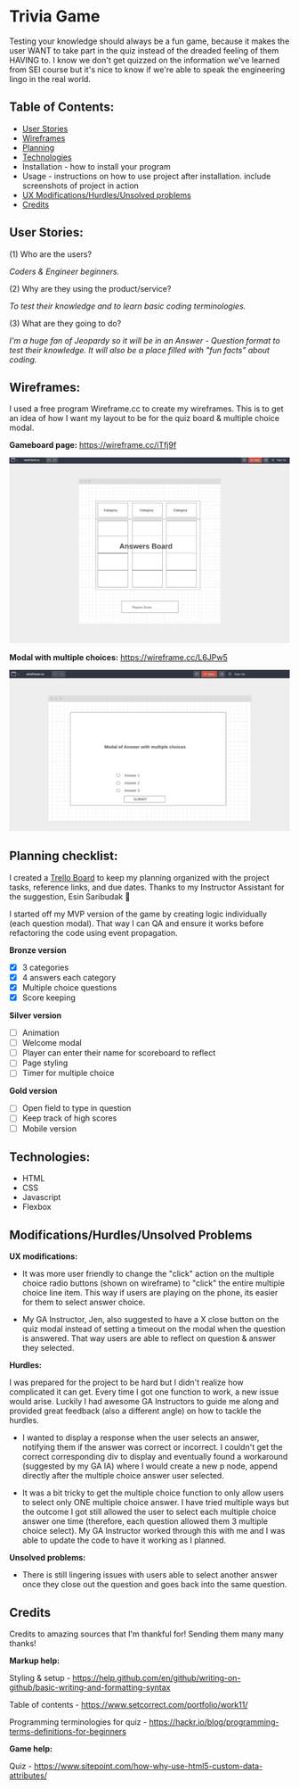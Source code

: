 # Trivia Game

Testing your knowledge should always be a fun game, because it makes the user WANT to take part in the quiz instead of the dreaded feeling of them HAVING to. I know we don't get quizzed on the information we've learned from SEI course but it's nice to know if we're able to speak the engineering lingo in the real world. 

## Table of Contents:
- [User Stories](https://github.com/daisyy125/ga-project-1#user-stories)
- [Wireframes](https://github.com/daisyy125/ga-project-1#wireframes)
- [Planning](https://github.com/daisyy125/ga-project-1#planning-checklist)
- [Technologies](https://github.com/daisyy125/ga-project-1#technologies)
- Installation - how to install your program
- Usage - instructions on how to use project after installation. include screenshots of project in action
- [UX Modifications/Hurdles/Unsolved problems](https://github.com/daisyy125/ga-project-1#modificationshurdlesunsolved-problems)
- [Credits](https://github.com/daisyy125/ga-project-1#credits)


## User Stories:

(1) Who are the users?

*Coders & Engineer beginners.*

(2) Why are they using the product/service?

*To test their knowledge and to learn basic coding terminologies.*

(3) What are they going to do?

*I'm a huge fan of Jeopardy so it will be in an Answer - Question format to test their knowledge. It will also be a place filled with "fun facts" about coding.*

## Wireframes:
I used a free program Wireframe.cc to create my wireframes. This is to get an idea of how I want my layout to be for the quiz board & multiple choice modal.

**Gameboard page:** https://wireframe.cc/iTfj9f

![](https://github.com/daisyy125/ga-project-1/blob/master/images/wireframes/gameboard-mock.png)

**Modal with multiple choices:** https://wireframe.cc/L6JPw5

![](https://github.com/daisyy125/ga-project-1/blob/master/images/wireframes/multiplechoice-mock.png)


## Planning checklist:

I created a [Trello Board](https://trello.com/b/zqiH9Ljg/ga-project-1-trivia-game) to keep my planning organized with the project tasks, reference links, and due dates. Thanks to my Instructor Assistant for the suggestion, Esin Saribudak :purple_heart:

I started off my MVP version of the game by creating logic individually (each question modal). That way I can QA and ensure it works before refactoring the code using event propagation.

**Bronze version**
- [x] 3 categories
- [x] 4 answers each category
- [x] Multiple choice questions
- [x] Score keeping

**Silver version**
- [ ] Animation
- [ ] Welcome modal
- [ ] Player can enter their name for scoreboard to reflect
- [ ] Page styling
- [ ] Timer for multiple choice

**Gold version**
- [ ] Open field to type in question
- [ ] Keep track of high scores
- [ ] Mobile version

## Technologies:
- HTML
- CSS
- Javascript
- Flexbox

## Modifications/Hurdles/Unsolved Problems

**UX modifications:**
- It was more user friendly to change the "click" action on the multiple choice radio buttons (shown on wireframe) to "click" the entire multiple choice line item. This way if users are playing on the phone, its easier for them to select answer choice. 

- My GA Instructor, Jen, also suggested to have a X close button on the quiz modal instead of setting a timeout on the modal when the question is answered. That way users are able to reflect on question & answer they selected.

**Hurdles:**

I was prepared for the project to be hard but I didn't realize how complicated it can get. Every time I got one function to work, a new issue would arise. Luckily I had awesome GA Instructors to guide me along and provided great feedback (also a different angle) on how to tackle the hurdles.

- I wanted to display a response when the user selects an answer, notifying them if the answer was correct or incorrect. I couldn't get the correct corresponding div to display and eventually found a workaround (suggested by my GA IA) where I would create a new p node, append directly after the multiple choice answer user selected.

- It was a bit tricky to get the multiple choice function to only allow users to select only ONE multiple choice answer. I have tried multiple ways but the outcome I got still allowed the user to select each multiple choice answer one time (therefore, each question allowed them 3 multiple choice select). My GA Instructor worked through this with me and I was able to update the code to have it working as I planned.

**Unsolved problems:**
- There is still lingering issues with users able to select another answer once they close out the question and goes back into the same question.

## Credits

Credits to amazing sources that I'm thankful for! Sending them many many thanks!

**Markup help:**

Styling & setup - https://help.github.com/en/github/writing-on-github/basic-writing-and-formatting-syntax

Table of contents - https://www.setcorrect.com/portfolio/work11/

Programming terminologies for quiz - https://hackr.io/blog/programming-terms-definitions-for-beginners

**Game help:**

Quiz - https://www.sitepoint.com/how-why-use-html5-custom-data-attributes/
